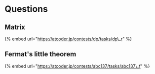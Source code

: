 # Questions

## Matrix

{% embed url="https://atcoder.jp/contests/dp/tasks/dp\_r" %}

## Fermat's little theorem

{% embed url="https://atcoder.jp/contests/abc137/tasks/abc137\_f" %}



